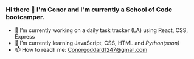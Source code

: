 ### Hi there 👋 I'm Conor and I'm currently a School of Code bootcamper.
- 🔭 I’m currently working on a daily task tracker (LA) using React, CSS, Express
- 🌱 I’m currently learning JavaScript, CSS, HTML and *Python(soon)*
- 📫 How to reach me: Conorgoddard1247@gmail.com

<!--
**ConorG1247/ConorG1247** is a ✨ _special_ ✨ repository because its `README.md` (this file) appears on your GitHub profile.

Here are some ideas to get you started:

- 🔭 I’m currently working on ...
- 🌱 I’m currently learning ...
- 👯 I’m looking to collaborate on ...
- 🤔 I’m looking for help with ...
- 💬 Ask me about ...
- 📫 How to reach me: ...
- 😄 Pronouns: ...
- ⚡ Fun fact: ...
-->
